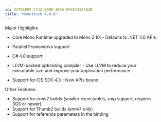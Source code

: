 ```yaml
---
id: 32760B04-4732-0906-3B96-8F684332263B
title: "MonoTouch 4.0.0"
---
```


Major Highlights

-  Core Mono Runtime upgraded to Mono 2.10: -   Defaults to .NET 4.0 APIs 
-   Parallel Frameworks support
-   C# 4.0 support


 
-  LLVM-backed optimizing compiler -   Use LLVM to reduce your executable size and improve your application performance 


 
-  Support for iOS SDK 4.3 -   New APIs bound


 


Other Features:

-  Support for armv7 builds (smaller executables, smp support, requires 3GS or newer) 
-  Support for Thumb2 builds (armv7 only)
-  Support for reference parameters in the binding
